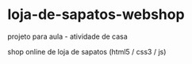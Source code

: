 # loja-de-sapatos-webshop

projeto para aula - atividade de casa

shop online de loja de sapatos (html5 / css3 / js)
